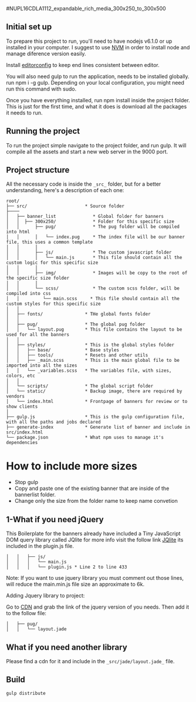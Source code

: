 #NUPL16CDLA1112_expandable_rich_media_300x250_to_300x500

## Initial set up

To prepare this project to run, you'll need to have nodejs v6.1.0 or up installed in your computer. I suggest to use [NVM](https://github.com/creationix/nvm) in order to install node and manage diference version easily.

Install [editorconfig](http://editorconfig.org/) to keep end lines consistent between editor.

You will also need gulp to run the application, needs to be installed globally. run npm i -g gulp. Depending on your local configuration, you might need run this command with sudo.

Once you have everything installed, run npm install inside the project folder. This is just for the first time, and what it does is download all the packages it needs to run.

## Running the project

To run the project simple navigate to the project folder, and run gulp. It will compile all the assets and start a new web server in the 9000 port.

## Project structure
All the necessary code is inside the `_src_` folder, but for a better understanding, here's a description of each one:

```
root/
├── src/                      * Source folder
├──── 
│   ├── banner_list              * Global folder for banners
│   │  ├── 300x250/              * Folder for this specific size
│   │      ├── pug/              * The pug folder will be compiled into html
│   │      │   └── index.pug     * The index file will be our banner file, this uses a common template
│   │      │
│   │      ├── js/               * The custom javascript folder
│   │      │   └── main.js       * This file should contain all the custom logic for this specific size
│   │      │
│   │      ├── img/              * Images will be copy to the root of the specific size folder
│   │      │
│   │      └── scss/             * The custom scss folder, will be compiled into css
│   │         └── main.scss     * This file should contain all the custom styles for this specific size
│   │
│   ├── fonts/                * THe global fonts folder
│   │
│   ├── pug/                  * The global pug folder
│   │   └── layout.pug        * This file contains the layout to be used for all the banners
│   │
│   ├── styles/               * This is the global styles folder
│   │   ├── base/             * Base styles
│   │   ├── tools/            * Resets and other utils
│   │   ├── _main.scss        * This is the main global file to be imported into all the sizes
│   │   └── _variables.scss   * The variables file, with sizes, colors, etc
│   │
│   └── scripts/              * The global script folder
│   └── static/               * Backup image, there are required by vendors 
│   └── index.html            * Frontpage of banners for review or to show clients
│
├── gulp.js                   * This is the gulp configuration file, with all the paths and jobs declared
├── generate-index            * Generate list of banner and include in src/index.html
└── package.json              * What npm uses to manage it's dependencies
```

# How to include more sizes
- Stop gulp
- Copy and paste one of the existing banner that are inside of the bannerlist folder.
- Change only the size from the folder name to keep name convetion

## 1-What if you need jQuery
This Boilerplate for the banners already have included a Tiny JavaScript DOM query library
called JQlite for more info visit the follow link [JQlite](https://code.google.com/archive/p/jqlite/wikis/UsingJQLite.wiki)
its included in the plugin.js file.

```
│   │   ├── js/            
│   │   │   └── main.js
│   │   │   └── plugin.js * Line 2 to line 433 

```

Note: If you want to use jquery library you must comment out those lines, will reduce the main.min.js file size an approximate to 6k.

Adding Jquery library to project:

Go to [CDN](https://cdnjs.com/libraries/jquery) and grab the link of the jquery version of you needs.
Then add it to the follow file:

```
│   ├── pug/         
│   │   └── layout.jade

```

## What if you need another library
Please find a cdn for it and include in the `_src/jade/layout.jade_` file.

## Build
`gulp distribute`



